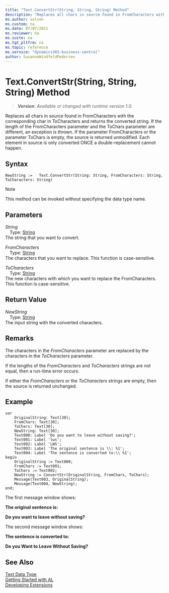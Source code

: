 ```yaml
---
title: "Text.ConvertStr(String, String, String) Method"
description: "Replaces all chars in source found in FromCharacters with the corresponding char in ToCharacters and returns the converted string."
ms.author: solsen
ms.custom: na
ms.date: 07/07/2021
ms.reviewer: na
ms.suite: na
ms.tgt_pltfrm: na
ms.topic: reference
ms.service: "dynamics365-business-central"
author: SusanneWindfeldPedersen
---
```

[//]: # (START>DO_NOT_EDIT)
[//]: # (IMPORTANT:Do not edit any of the content between here and the END>DO_NOT_EDIT.)
[//]: # (Any modifications should be made in the .xml files in the ModernDev repo.)
# Text.ConvertStr(String, String, String) Method
> **Version**: _Available or changed with runtime version 1.0._

Replaces all chars in source found in FromCharacters with the corresponding char in ToCharacters and returns the converted string. If the length of the FromCharacters parameter and the ToChars parameter are different, an exception is thrown. If the parameter FromCharacters or the parameter ToChars is empty, the source is returned unmodified. Each element in source is only converted ONCE a double-replacement cannot happen.


## Syntax
```AL
NewString :=   Text.ConvertStr(String: String, FromCharacters: String, ToCharacters: String)
```
> [!NOTE]
> This method can be invoked without specifying the data type name.
## Parameters
*String*  
&emsp;Type: [String](../string/string-data-type.md)  
The string that you want to convert.
        
*FromCharacters*  
&emsp;Type: [String](../string/string-data-type.md)  
The characters that you want to replace. This function is case-sensitive.
        
*ToCharacters*  
&emsp;Type: [String](../string/string-data-type.md)  
The new characters with which you want to replace the FromCharacters. This function is case-sensitive.  


## Return Value
*NewString*  
&emsp;Type: [String](../string/string-data-type.md)  
The input string with the converted characters.


[//]: # (IMPORTANT: END>DO_NOT_EDIT)

## Remarks  
 The characters in the *FromCharacters* parameter are replaced by the characters in the *ToCharacters* parameter.  
  
 If the lengths of the *FromCharacters* and *ToCharacters* strings are not equal, then a run-time error occurs.  
  
 If either the *FromCharacters* or the *ToCharacters* strings are empty, then the source is returned unchanged.  
  
## Example  

```al
var
    OriginalString: Text[30];
    FromChars: Text[30];
    ToChars: Text[30];
    NewString: Text[30];
    Text000: Label 'Do you want to leave without saving?';
    Text001: Label 'lws';
    Text002: Label 'LWS';
    Text003: Label 'The original sentence is \\: %1';
    Text004: Label 'The sentence is converted to:\\ %1';
begin
    OriginalString := Text000;  
    FromChars := Text001;  
    ToChars := Text002;   
    NewString := ConvertStr(OriginalString, FromChars, ToChars);  
    Message(Text003, OriginalString);  
    Message(Text004, NewString);  
end;
```  
  
 The first message window shows:  
  
 **The original sentence is:**  
  
 **Do you want to leave without saving?**  
  
 The second message window shows:  
  
 **The sentence is converted to:**  
  
 **Do you Want to Leave Without Saving?**  
  

## See Also
[Text Data Type](text-data-type.md)  
[Getting Started with AL](../../devenv-get-started.md)  
[Developing Extensions](../../devenv-dev-overview.md)